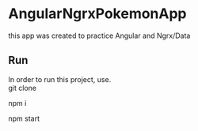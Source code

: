 # AngularNgrxPokemonApp

this app was created to practice Angular and Ngrx/Data

## Run

In order to run this project, use.  
git clone

npm i

npm start
